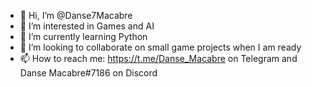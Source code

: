 - 👋 Hi, I’m @Danse7Macabre
- 👀 I’m interested in Games and AI
- 🌱 I’m currently learning Python
- 💞️ I’m looking to collaborate on small game projects when I am ready
- 📫 How to reach me: https://t.me/Danse_Macabre on Telegram and Danse Macabre#7186 on Discord
